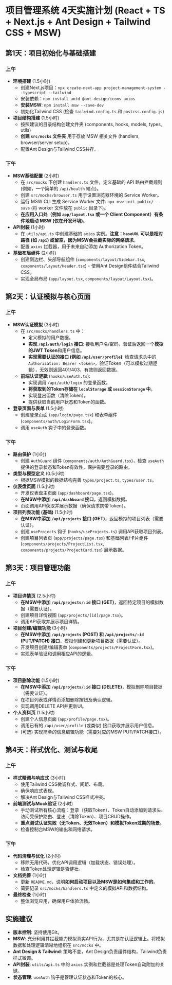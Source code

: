 # 项目管理系统 4天实施计划 (React + TS + Next.js + Ant Design + Tailwind CSS + MSW)

## 第1天：项目初始化与基础搭建

### 上午
- **环境搭建** (1.5小时)
  - 创建Next.js项目：`npx create-next-app project-management-system --typescript --tailwind`
  - 安装依赖：`npm install antd @ant-design/icons axios`
  - **安装MSW**: `npm install msw --save-dev`
  - 初始化Tailwind CSS (检查 `tailwind.config.ts` 和 `postcss.config.js`)
- **项目结构搭建** (1.5小时)
  - 按照建议的目录结构创建文件夹 (components, hooks, models, types, utils)
  - **创建 `src/mocks` 文件夹** 用于存放 MSW 相关文件 (handlers, browser/server setup)。
  - 配置Ant Design与Tailwind CSS共存。

### 下午
- **MSW基础配置** (2小时)
  - 在 `src/mocks` 下创建 `handlers.ts` 文件，定义基础的 API 路由拦截规则 (例如，一个简单的 `/api/health` 端点)。
  - 创建 `src/mocks/browser.ts` 用于设置浏览器环境的 Service Worker。
  - 运行 MSW CLI 生成 Service Worker 文件: `npx msw init public/ --save` (将 worker 文件放在 `public` 目录下)。
  - **在应用入口处（例如 `app/layout.tsx` 或一个 Client Component）有条件地启动 MSW (仅在开发环境)**。
- **API封装** (1小时)
  - 在 `utils/api.ts` 中创建基础的 `axios` 实例。**注意：`baseURL` 可以是相对路径 (如 `/api`) 或留空，因为MSW会拦截实际的网络请求**。
  - 配置 `axios` 拦截器，用于未来自动添加 Authorization Token。
- **基础布局组件** (2小时)
  - 创建侧边栏、头部导航组件 (`components/layout/Sidebar.tsx`, `components/layout/Header.tsx`) - 使用Ant Design组件结合Tailwind CSS。
  - 实现全局布局 (`app/layout.tsx`, `components/layout/Layout.tsx`)。

## 第2天：认证模拟与核心页面

### 上午
- **MSW认证模拟** (3小时)
  - 在 `src/mocks/handlers.ts` 中：
    - 定义模拟的用户数据。
    - **实现 `/api/auth/login` 接口**: 接收用户名/密码，验证后返回一个**模拟的JWT Token**和用户信息。
    - **实现需要认证的接口 (例如 `/api/user/profile`)**: 检查请求头中的 `Authorization: Bearer <token>`，验证Token（可以模拟过期逻辑），无效则返回401/403，有效则返回数据。
  - **前端认证逻辑** (`hooks/useAuth.ts`):
    - 实现调用 `/api/auth/login` 的登录函数。
    - **将获取到的Token存储在 `localStorage` 或 `sessionStorage` 中**。
    - 实现登出函数（清除Token）。
    - 提供获取当前用户状态和Token的函数。
- **登录页面与表单** (1.5小时)
  - 创建登录页面 (`app/login/page.tsx`) 和表单组件 (`components/auth/LoginForm.tsx`)。
  - 调用 `useAuth` 钩子中的登录函数。

### 下午
- **路由保护** (1小时)
  - 创建 `AuthGuard` 组件 (`components/auth/AuthGuard.tsx`)，检查 `useAuth` 提供的登录状态和Token有效性，保护需要登录的路由。
- **类型与模型定义** (0.5小时)
  - 根据MSW模拟的数据结构完善 `types/project.ts`, `types/user.ts`。
- **仪表盘页面** (1.5小时)
  - 开发仪表盘主页面 (`app/dashboard/page.tsx`)。
  - **在MSW中添加 `/api/dashboard` 接口**，返回模拟数据。
  - 页面调用API获取并展示数据（确保请求携带Token）。
- **项目列表功能 (基础)** (1.5小时)
  - **在MSW中添加 `/api/projects` 接口 (GET)**，返回模拟的项目列表（需要认证）。
  - 创建 `useProjects` 钩子 (`hooks/useProjects.ts`) 调用API获取项目列表。
  - 创建项目列表页 (`app/projects/page.tsx`) 和基础列表/卡片组件 (`components/projects/ProjectList.tsx`, `components/projects/ProjectCard.tsx`) 展示数据。

## 第3天：项目管理功能

### 上午
- **项目详情页** (2.5小时)
  - **在MSW中添加 `/api/projects/:id` 接口 (GET)**，返回特定项目的模拟数据（需要认证）。
  - 创建项目详情视图 (`app/projects/[id]/page.tsx`)。
  - 调用API获取并展示项目详情。
- **项目创建/编辑功能** (3小时)
  - **在MSW中添加 `/api/projects` (POST) 和 `/api/projects/:id` (PUT/PATCH) 接口**，模拟创建和更新项目数据（需要认证）。
  - 开发项目创建/编辑表单 (`components/projects/ProjectForm.tsx`)。
  - 实现表单验证和调用相应API的逻辑。

### 下午
- **项目删除功能** (1.5小时)
  - **在MSW中添加 `/api/projects/:id` 接口 (DELETE)**，模拟删除项目数据（需要认证）。
  - 在项目列表或详情页添加删除按钮及确认逻辑。
  - 实现调用DELETE API并更新UI。
- **个人资料页** (1.5小时)
  - 创建个人信息页面 (`app/profile/page.tsx`)。
  - 调用已有的 `/api/user/profile` (或类似) 接口获取并展示用户信息。
  - (可选) 实现简单的信息编辑功能（需要对应的MSW PUT/PATCH接口）。

## 第4天：样式优化、测试与收尾

### 上午
- **样式精调与响应式** (3小时)
  - 使用Tailwind CSS微调样式、间距、布局。
  - 确保响应式表现。
  - 解决Ant Design与Tailwind CSS样式冲突。
- **前端测试与Mock验证** (2小时)
  - 手动测试所有核心流程：登录（获取Token）、Token自动添加到请求头、访问受保护路由、登出（清除Token）、项目CRUD操作。
  - **重点测试认证失败（无Token、无效Token）和模拟Token过期的场景**。
  - 检查控制台MSW的输出和网络请求。

### 下午
- **代码清理与优化** (2小时)
  - 移除无用代码，优化API调用逻辑（加载状态、错误处理）。
  - 检查Token处理逻辑是否健壮。
- **文档完善** (1小时)
  - 更新 `README.md`，说明**如何启动项目以及MSW是如何集成和工作的**。
  - 简要记录 `src/mocks/handlers.ts` 中定义的模拟API和数据结构。
- **最终检查** (1小时)
  - 整体浏览应用，确保用户体验流畅。

## 实施建议
- **版本控制**: 坚持使用Git。
- **MSW**: 充分利用其拦截能力模拟真实API行为，尤其是在认证逻辑上。将模拟数据和处理逻辑清晰地组织在 `src/mocks` 中。
- **Ant Design & Tailwind**: 策略不变，Ant Design负责组件结构，Tailwind负责样式微调。
- **API封装**: `utils/api.ts` 中的 `axios` 实例和拦截器是处理Token自动附加的关键。
- **状态管理**: `useAuth` 钩子是管理认证状态和Token的核心。